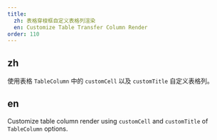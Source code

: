 ```yaml
---
title:
  zh: 表格穿梭框自定义表格列渲染
  en: Customize Table Transfer Column Render
order: 110
---
```


## zh

使用表格 `TableColumn` 中的 `customCell` 以及 `customTitle` 自定义表格列。

## en

Customize table column render using `customCell` and `customTitle` of `TableColumn` options.
